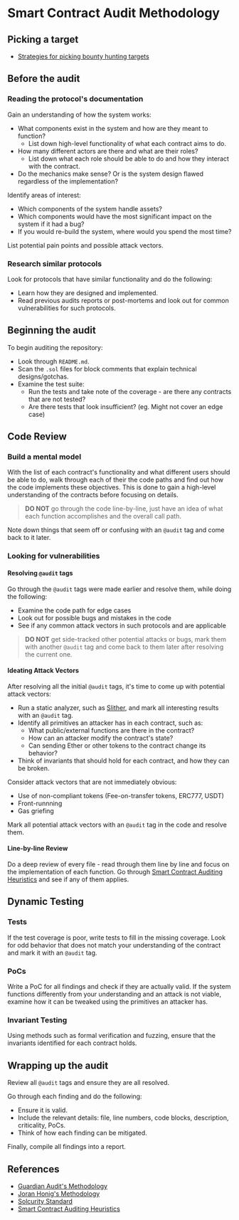 # Smart Contract Audit Methodology

## Picking a target
* [Strategies for picking bounty hunting targets](https://www.joranhonig.nl/4-bug-hunting-target-strategies/)

## Before the audit

### Reading the protocol's documentation

Gain an understanding of how the system works:
* What components exist in the system and how are they meant to function?
  * List down high-level functionality of what each contract aims to do.
* How many different actors are there and what are their roles?
  * List down what each role should be able to do and how they interact with the contract.
* Do the mechanics make sense? Or is the system design flawed regardless of the implementation?

Identify areas of interest:
  * Which components of the system handle assets?
  * Which components would have the most significant impact on the system if it had a bug?
  * If you would re-build the system, where would you spend the most time?

List potential pain points and possible attack vectors.

### Research similar protocols

Look for protocols that have similar functionality and do the following:
* Learn how they are designed and implemented. 
* Read previous audits reports or post-mortems and look out for common vulnerabilities for such protocols.

## Beginning the audit

To begin auditing the repository:
* Look through `README.md`.
* Scan the `.sol` files for block comments that explain technical designs/gotchas.
* Examine the test suite:
  * Run the tests and take note of the coverage - are there any contracts that are not tested?
  * Are there tests that look insufficient? (eg. Might not cover an edge case)

## Code Review

### Build a mental model

With the list of each contract's functionality and what different users should be able to do, walk through each of their the code paths and find out how the code implements these objectives. This is done to gain a high-level understanding of the contracts before focusing on details.

> **DO NOT** go through the code line-by-line, just have an idea of what each function accomplishes and the overall call path.

Note down things that seem off or confusing with an `@audit` tag and come back to it later.

### Looking for vulnerabilities

#### Resolving `@audit` tags

Go through the `@audit` tags were made earlier and resolve them, while doing the following:
* Examine the code path for edge cases
* Look out for possible bugs and mistakes in the code
* See if any common attack vectors in such protocols and are applicable 

> **DO NOT** get side-tracked other potential attacks or bugs, mark them with another `@audit` tag and come back to them later after resolving the current one.

#### Ideating Attack Vectors
After resolving all the initial `@audit` tags, it's time to come up with potential attack vectors:
* Run a static analyzer, such as [Slither](https://github.com/crytic/slither), and mark all interesting results with an `@audit` tag.
* Identify all primitives an attacker has in each contract, such as:
   * What public/external functions are there in the contract?
   * How can an attacker modify the contract's state?
   * Can sending Ether or other tokens to the contract change its behavior?
 * Think of invariants that should hold for each contract, and how they can be broken.

Consider attack vectors that are not immediately obvious:
 * Use of non-compliant tokens (Fee-on-transfer tokens, ERC777, USDT)
 * Front-runnning
 * Gas griefing

Mark all potential attack vectors with an `@audit` tag in the code and resolve them.

#### Line-by-line Review

Do a deep review of every file - read through them line by line and focus on the implementation of each function. Go through [Smart Contract Auditing Heuristics](https://github.com/OpenCoreCH/smart-contract-auditing-heuristics) and see if any of them applies.

## Dynamic Testing

### Tests

If the test coverage is poor, write tests to fill in the missing coverage. Look for odd behavior that does not match your understanding of the contract and mark it with an `@audit` tag.

### PoCs

Write a PoC for all findings and check if they are actually valid. If the system functions differently from your understanding and an attack is not viable, examine how it can be tweaked using the primitives an attacker has.

### Invariant Testing

Using methods such as formal verification and fuzzing, ensure that the invariants identified for each contract holds.

## Wrapping up the audit
Review all `@audit` tags and ensure they are all resolved.

Go through each finding and do the following:
* Ensure it is valid.
* Include the relevant details: file, line numbers, code blocks, description, criticality, PoCs.
* Think of how each finding can be mitigated.

Finally, compile all findings into a report.

## References

* [Guardian Audit's Methodology](https://lab.guardianaudits.com/the-auditors-handbook/the-auditing-process)
* [Joran Honig's Methodology](https://twitter.com/joranhonig/status/1539578735631949825)
* [Solcurity Standard](https://github.com/transmissions11/solcurity)
* [Smart Contract Auditing Heuristics](https://github.com/OpenCoreCH/smart-contract-auditing-heuristics)